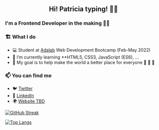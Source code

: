 
<h2 align="center"> Hi! Patricia typing! 👋🏻 </h2>

### I'm a Frontend Developer in the making 👩‍💻 

### 🏗️ What I do

- 💻 Student at [Adalab](https://github.com/Adalab) Web Development Bootcamp (Feb-May 2022)
- 🌱 I’m currently learning **HTML5, CSS3, JavaScript (ES6), ...
- 🌟 My goal is to help make the world a better place for everyone 🐰 🦊 🐷

### 📫 You can find me

- 🐦 [Twitter](https://twitter.com/patripalmares) 
- 💼 [LinkedIn](https://www.linkedin.com/in/patriciapallaresgonzalez) 
- 🌍 [Website TBD](https://) 

[![GitHub Streak](https://github-readme-streak-stats.herokuapp.com?user=patriciapallares&theme=vue&hide_border=true&date_format=j%20M%5B%20Y%5D)](https://git.io/streak-stats)

[![Top Langs](https://github-readme-stats.vercel.app/api/top-langs/?username=patriciapallares&theme=vue&hide_border=true&date_format=j%20M%5B%20Y%5D&layout=compact)](https://github.com/anuraghazra/github-readme-stats)
